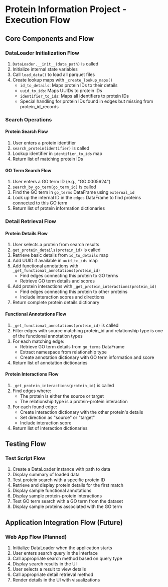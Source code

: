 # Protein Information Project - Execution Flow

## Core Components and Flow

### DataLoader Initialization Flow
1. `DataLoader.__init__(data_path)` is called
2. Initialize internal state variables
3. Call `load_data()` to load all parquet files
4. Create lookup maps with `_create_lookup_maps()`
   - `id_to_details`: Maps protein IDs to their details
   - `uuid_to_ids`: Maps UUIDs to protein IDs
   - `identifier_to_ids`: Maps all identifiers to protein IDs
   - Special handling for protein IDs found in edges but missing from protein_id_records

### Search Operations

#### Protein Search Flow
1. User enters a protein identifier
2. `search_protein(identifier)` is called
3. Lookup identifier in `identifier_to_ids` map
4. Return list of matching protein IDs

#### GO Term Search Flow
1. User enters a GO term ID (e.g., "GO:0005624")
2. `search_by_go_term(go_term_id)` is called
3. Find the GO term in `go_terms` DataFrame using `external_id`
4. Look up the internal ID in the `edges` DataFrame to find proteins connected to this GO term
5. Return list of protein information dictionaries

### Detail Retrieval Flow

#### Protein Details Flow
1. User selects a protein from search results
2. `get_protein_details(protein_id)` is called
3. Retrieve basic details from `id_to_details` map
4. Add UUID if available in `uuid_to_ids` map
5. Add functional annotations with `_get_functional_annotations(protein_id)`
   - Find edges connecting this protein to GO terms
   - Retrieve GO term details and scores
6. Add protein interactions with `_get_protein_interactions(protein_id)`
   - Find edges connecting this protein to other proteins
   - Include interaction scores and directions
7. Return complete protein details dictionary

#### Functional Annotations Flow
1. `_get_functional_annotations(protein_id)` is called
2. Filter edges with source matching protein_id and relationship type is one of the functional annotation types
3. For each matching edge:
   - Retrieve GO term details from `go_terms` DataFrame
   - Extract namespace from relationship type
   - Create annotation dictionary with GO term information and score
4. Return list of annotation dictionaries

#### Protein Interactions Flow
1. `_get_protein_interactions(protein_id)` is called
2. Find edges where:
   - The protein is either the source or target
   - The relationship type is a protein-protein interaction
3. For each found edge:
   - Create interaction dictionary with the other protein's details
   - Set direction as "source" or "target"
   - Include interaction score
4. Return list of interaction dictionaries

## Testing Flow

### Test Script Flow 
1. Create a DataLoader instance with path to data
2. Display summary of loaded data
3. Test protein search with a specific protein ID
4. Retrieve and display protein details for the first match
5. Display sample functional annotations
6. Display sample protein-protein interactions
7. Test GO term search with a GO term from the dataset
8. Display sample proteins associated with the GO term

## Application Integration Flow (Future)

### Web App Flow (Planned)
1. Initialize DataLoader when the application starts
2. User enters search query in the interface
3. Call appropriate search method based on query type
4. Display search results in the UI
5. User selects a result to view details
6. Call appropriate detail retrieval method
7. Render details in the UI with visualizations 
